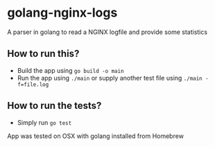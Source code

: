 # golang-nginx-logs
A parser in golang to read a NGINX logfile and provide some statistics

## How to run this?
- Build the app using `go build -o main`
- Run the app using `./main` or supply another test file using `./main -f=file.log`

## How to run the tests?
- Simply run `go test`

App was tested on OSX with golang installed from Homebrew
